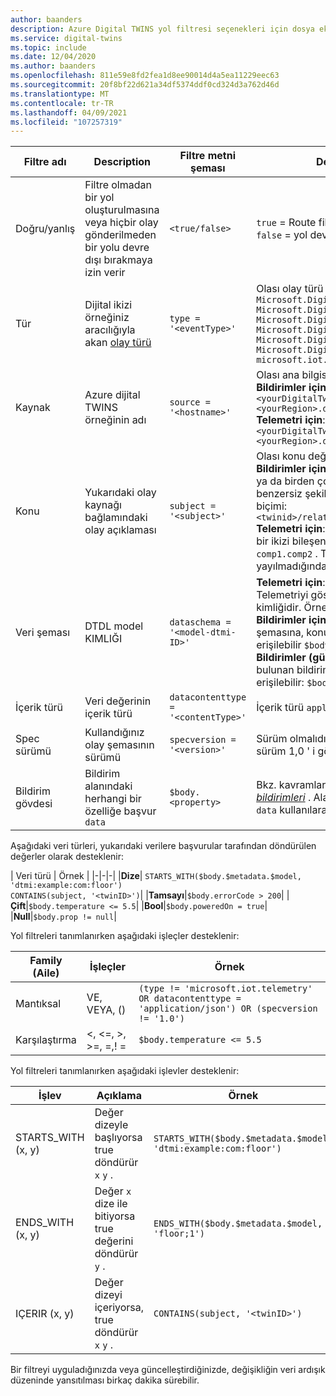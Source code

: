 ```yaml
---
author: baanders
description: Azure Digital TWINS yol filtresi seçenekleri için dosya ekleme
ms.service: digital-twins
ms.topic: include
ms.date: 12/04/2020
ms.author: baanders
ms.openlocfilehash: 811e59e8fd2fea1d8ee90014d4a5ea11229eec63
ms.sourcegitcommit: 20f8bf22d621a34df5374ddf0cd324d3a762d46d
ms.translationtype: MT
ms.contentlocale: tr-TR
ms.lasthandoff: 04/09/2021
ms.locfileid: "107257319"
---
```

| Filtre adı | Description | Filtre metni şeması | Desteklenen değerler | 
| --- | --- | --- | --- |
| Doğru/yanlış | Filtre olmadan bir yol oluşturulmasına veya hiçbir olay gönderilmeden bir yolu devre dışı bırakmaya izin verir | `<true/false>` | `true` = Route filtre olmadan etkinleştirildi <br> `false` = yol devre dışı |
| Tür | Dijital ikizi örneğiniz aracılığıyla akan [olay türü](../articles/digital-twins/concepts-route-events.md#types-of-event-messages) | `type = '<eventType>'` | Olası olay türü değerleri şunlardır: <br>`Microsoft.DigitalTwins.Twin.Create` <br> `Microsoft.DigitalTwins.Twin.Delete` <br> `Microsoft.DigitalTwins.Twin.Update`<br>`Microsoft.DigitalTwins.Relationship.Create`<br>`Microsoft.DigitalTwins.Relationship.Update`<br> `Microsoft.DigitalTwins.Relationship.Delete` <br> `microsoft.iot.telemetry`  |
| Kaynak | Azure dijital TWINS örneğinin adı | `source = '<hostname>'`| Olası ana bilgisayar adı değerleri şunlardır: <br> **Bildirimler için**: `<yourDigitalTwinInstance>.api.<yourRegion>.digitaltwins.azure.net` <br> **Telemetri için**: `<yourDigitalTwinInstance>.api.<yourRegion>.digitaltwins.azure.net/<twinId>`|
| Konu | Yukarıdaki olay kaynağı bağlamındaki olay açıklaması | `subject = '<subject>'` | Olası konu değerleri şunlardır: <br>**Bildirimler için**: konu `<twinid>` <br> ya da birden çok parça veya kimlik tarafından benzersiz şekilde tanımlanan konular için URI biçimi:<br>`<twinid>/relationships/<relationshipid>`<br> **Telemetri için**: konu bileşen yoludur (telemetri bir ikizi bileşeninden yayıldıysanız), gibi `comp1.comp2` . Telemetri bir bileşenden yayılmadığından, konu alanı boş olur. |
| Veri şeması | DTDL model KIMLIĞI | `dataschema = '<model-dtmi-ID>'` | **Telemetri için**: veri şeması, ikizi veya Telemetriyi gösteren BILEŞENIN model kimliğidir. Örneğin, `dtmi:example:com:floor4;2` <br>**Bildirimler için (oluşturma/silme)**: veri şemasına, konumundaki bildirim gövdesinden erişilebilir `$body.$metadata.$model` . <br>**Bildirimler (güncelleştirme) için**: şu adreste bulunan bildirim gövdesinden veri şemasına erişilebilir: `$body.modelId`|
| İçerik türü | Veri değerinin içerik türü | `datacontenttype = '<contentType>'` | İçerik türü `application/json` |
| Spec sürümü | Kullandığınız olay şemasının sürümü | `specversion = '<version>'` | Sürüm olmalıdır `1.0` . Bu, CloudEvents şema sürüm 1,0 ' i gösterir |
| Bildirim gövdesi | Bildirim alanındaki herhangi bir özelliğe başvur `data` | `$body.<property>` | Bkz. kavramlar: bildirim örnekleri için [*olay bildirimleri*](../articles/digital-twins/concepts-event-notifications.md) . Alanındaki herhangi bir özelliğe, `data` kullanılarak başvurulabilir `$body`

Aşağıdaki veri türleri, yukarıdaki verilere başvurular tarafından döndürülen değerler olarak desteklenir:

| Veri türü | Örnek |
|-|-|-|
|**Dize**| `STARTS_WITH($body.$metadata.$model, 'dtmi:example:com:floor')` <br> `CONTAINS(subject, '<twinID>')`|
|**Tamsayı**|`$body.errorCode > 200`|
|**Çift**|`$body.temperature <= 5.5`|
|**Bool**|`$body.poweredOn = true`|
|**Null**|`$body.prop != null`|

Yol filtreleri tanımlanırken aşağıdaki işleçler desteklenir:

|Family (Aile)|İşleçler|Örnek|
|-|-|-|
|Mantıksal|VE, VEYA, ()|`(type != 'microsoft.iot.telemetry' OR datacontenttype = 'application/json') OR (specversion != '1.0')`|
|Karşılaştırma|<, <=, >, >=, =,! =|`$body.temperature <= 5.5`

Yol filtreleri tanımlanırken aşağıdaki işlevler desteklenir:

|İşlev|Açıklama|Örnek|
|--|--|--|
|STARTS_WITH (x, y)|Değer dizeyle başlıyorsa true döndürür `x` `y` .|`STARTS_WITH($body.$metadata.$model, 'dtmi:example:com:floor')`|
|ENDS_WITH (x, y) | Değer `x` dize ile bitiyorsa true değerini döndürür `y` .|`ENDS_WITH($body.$metadata.$model, 'floor;1')`|
|IÇERIR (x, y)| Değer dizeyi içeriyorsa, true döndürür `x` `y` .|`CONTAINS(subject, '<twinID>')`|

Bir filtreyi uyguladığınızda veya güncelleştirdiğinizde, değişikliğin veri ardışık düzeninde yansıtılması birkaç dakika sürebilir.